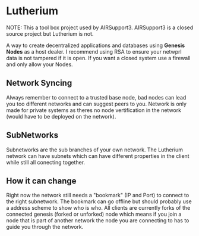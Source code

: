 # Lutherium
NOTE: This a tool box project used by AIRSupport3. AIRSupport3 is a closed source project but Lutherium is not.

A way to create decentralized applications and databases using **Genesis Nodes** as a host dealer. I recommend using RSA to ensure your netwprl data is not tampered if it is open. If you want a closed system use a firewall and only allow your Nodes.
## Network Syncing
Always remember to connect to a trusted base node, bad nodes can lead you too different networks and can suggest peers to you. Network is only made for private systems as theres no node vertification in the network (would have to be deployed on the network).
## SubNetworks
Subnetworks are the sub branches of your own network. The Lutherium network can have subnets which can have different properties in the client while still all conecting together.
## How it can change
Right now the network still needs a "bookmark" (IP and Port) to connect to the right subnetwork. The bookmark can go offline but should probably use a address scheme to show who is who. All clients are currently forks of the connected genesis (forked or unforked) node which means if you join a node that is part of another network the node you are connecting to has to guide you through the network.